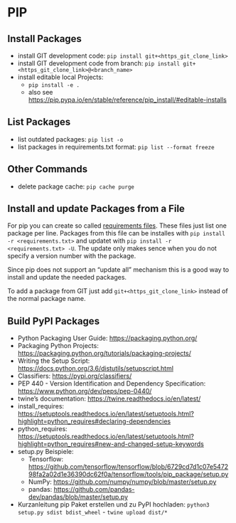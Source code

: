 # PIP

## Install Packages
- install GIT development code: `pip install git+<https_git_clone_link>`
- install GIT development code from branch: `pip install git+<https_git_clone_link>@<branch_name>`
- install editable local Projects:
  - `pip install -e .`
  - also see <https://pip.pypa.io/en/stable/reference/pip_install/#editable-installs>

## List Packages
- list outdated packages: `pip list -o`
- list packages in requirements.txt format: `pip list --format freeze`

## Other Commands
- delete package cache: `pip cache purge`

## Install and update Packages from a File
For pip you can create so called [requirements
files](https://pip.pypa.io/en/stable/user_guide/#requirements-files).
These files just list one package per line. Packages from this file can
be installes with `pip install -r <requirements.txt>` and updatet
with `pip install -r <requirements.txt> -U`. The update only makes
sence when you do not specify a version number with the package.

Since pip does not support an “update all” mechanism this is a good way
to install and update the needed packages.

To add a package from GIT just add `git+<https_git_clone_link>` instead of the normal package name.

## Build PyPI Packages
- Python Packaging User Guide: https://packaging.python.org/
- Packaging Python Projects:
  https://packaging.python.org/tutorials/packaging-projects/
- Writing the Setup Script:
  https://docs.python.org/3.6/distutils/setupscript.html
- Classifiers: https://pypi.org/classifiers/
- PEP 440 - Version Identification and Dependency Specification:
  https://www.python.org/dev/peps/pep-0440/
- twine’s documentation: https://twine.readthedocs.io/en/latest/
- install_requires:
  https://setuptools.readthedocs.io/en/latest/setuptools.html?highlight=python_requires#declaring-dependencies
- python_requires:
  https://setuptools.readthedocs.io/en/latest/setuptools.html?highlight=python_requires#new-and-changed-setup-keywords
- setup.py Beispiele:
  - Tensorflow:
    https://github.com/tensorflow/tensorflow/blob/6729cd7d1c07e547298fa2a02d1e36390dc62f0a/tensorflow/tools/pip_package/setup.py
  - NumPy: https://github.com/numpy/numpy/blob/master/setup.py
  - pandas: https://github.com/pandas-dev/pandas/blob/master/setup.py
- Kurzanleitung pip Paket erstellen und zu PyPI hochladen: ``python3 setup.py sdist bdist_wheel`` - ``twine upload dist/*``
